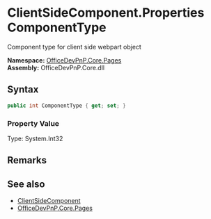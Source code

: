 # ClientSideComponent.Properties ComponentType
 Component type for client side webpart object   

**Namespace:** [OfficeDevPnP.Core.Pages](OfficeDevPnP.Core.Pages.md)  
**Assembly:** OfficeDevPnP.Core.dll  
## Syntax
```C#
public int ComponentType { get; set; }
```

### Property Value
Type: System.Int32  

## Remarks
  
## See also
- [ClientSideComponent](OfficeDevPnP.Core.Pages.ClientSideComponent.md) 
- [OfficeDevPnP.Core.Pages](OfficeDevPnP.Core.Pages.md) 
